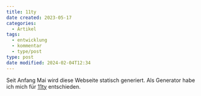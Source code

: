 ```yaml
---
title: 11ty
date created: 2023-05-17
categories:
  - Artikel
tags:
  - entwicklung
  - kommentar
  - type/post
type: post
date modified: 2024-02-04T12:34
---
```


Seit Anfang Mai wird diese Webseite statisch generiert. Als Generator habe ich mich für [11ty](https://www.11ty.dev/) entschieden.